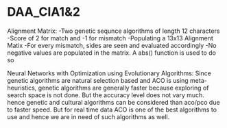 # DAA_CIA1&2
Alignment Matrix:
-Two genetic sequnce algorithms of length 12 characters
-Score of 2 for match and -1 for mismatch 
-Populating a 13x13 Alignment Matix 
-For every mismatch, sides are seen and evaluated accordingly
-No negative values are populated in the matrix. A abs() function is used to do so

Neural Networks with Optimization using Evolutionary Algorithms:
Since genetic algorithms are natural selection based and ACO is using meta-heuristics, genetic algorithms are generally faster because exploring of search space is not done. But the accuracy level does not vary much. hence genetic and cultural algorithms can be considered than aco/pco due to faster speed. But for real time data ACO is one of the best algorithms to use and hence we are in need of such algorithms as well.
